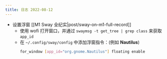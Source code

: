 ```yaml
---
title: 日志 2022-08-12
---
```


* 设置浮窗 [[M1 Sway 全纪实|post/sway-on-m1-full-record]]
    * 使用 wofi 打开窗口，并通过 `swaymsg -t get_tree | grep class` 来获取
      `app_id`
    * 在 `~/.config/sway/config` 中添加浮窗指令：(例如 **Nautilus**)
      ```bash
      for_window [app_id="org.gnome.Nautilus"] floating enable
      ```

